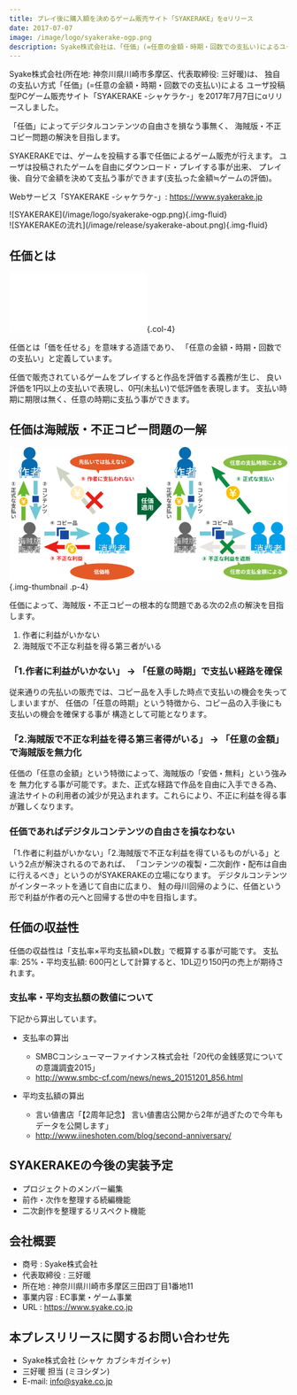 ```yaml
---
title: プレイ後に購入額を決めるゲーム販売サイト「SYAKERAKE」をαリリース
date: 2017-07-07
image: /image/logo/syakerake-ogp.png
description: Syake株式会社は、「任価」(=任意の金額・時期・回数での支払い)によるユーザ投稿型PCゲーム販売サイト「SYAKERAKE -シャケラケ-」を2017年7月7日にαリリースしました。
---
```


Syake株式会社(所在地: 神奈川県川崎市多摩区、代表取締役: 三好暖)は、
独自の支払い方式「任価」(=任意の金額・時期・回数での支払い)による
ユーザ投稿型PCゲーム販売サイト「SYAKERAKE -シャケラケ-」を2017年7月7日にαリリースしました。

「任価」によってデジタルコンテンツの自由さを損なう事無く、
海賊版・不正コピー問題の解決を目指します。

SYAKERAKEでは、ゲームを投稿する事で任価によるゲーム販売が行えます。
ユーザは投稿されたゲームを自由にダウンロード・プレイする事が出来、
プレイ後、自分で金額を決めて支払う事ができます(支払った金額≒ゲームの評価)。

Webサービス「SYAKERAKE -シャケラケ-」: <https://www.syakerake.jp>

<!--more-->

<div class="row">
<div class="col-md-6">
![SYAKERAKE](/image/logo/syakerake-ogp.png){.img-fluid}
</div>
<div class="col-md-6">
![SYAKERAKEの流れ](/image/release/syakerake-about.png){.img-fluid}
</div>
</div>

## 任価とは

![SYAKERAKE](/image/logo/ninka-white.svg){.col-4}

任価とは「価を任せる」を意味する造語であり、
「任意の金額・時期・回数での支払い」と定義しています。

任価で販売されているゲームをプレイすると作品を評価する義務が生じ、
良い評価を1円以上の支払いで表現し、0円(未払い)で低評価を表現します。
支払い時期に期限は無く、任意の時期に支払う事ができます。

## 任価は海賊版・不正コピー問題の一解
![海賊版・不正コピー問題](/image/release/ninka-bootleg.svg){.img-thumbnail .p-4}

任価によって、海賊版・不正コピーの根本的な問題である次の2点の解決を目指します。

1. 作者に利益がいかない
1. 海賊版で不正な利益を得る第三者がいる

### 「1.作者に利益がいかない」 → 「任意の時期」で支払い経路を確保
従来通りの先払いの販売では、コピー品を入手した時点で支払いの機会を失ってしまいますが、
任価の「任意の時期」という特徴から、コピー品の入手後にも支払いの機会を確保する事が
構造として可能となります。

### 「2.海賊版で不正な利益を得る第三者得がいる」 → 「任意の金額」で海賊版を無力化
任価の「任意の金額」という特徴によって、海賊版の「安価・無料」という強みを
無力化する事が可能です。また、正式な経路で作品を自由に入手できる為、
違法サイトの利用者の減少が見込まれます。これらにより、不正に利益を得る事が難しくなります。

### 任価であればデジタルコンテンツの自由さを損なわない
「1.作者に利益がいかない」「2.海賊版で不正な利益を得ているものがいる」という2点が解決されるのであれば、
「コンテンツの複製・二次創作・配布は自由に行えるべき」というのがSYAKERAKEの立場になります。
デジタルコンテンツがインターネットを通じて自由に広まり、
鮭の母川回帰のように、任価という形で利益が作者の元へと回帰する世の中を目指します。

## 任価の収益性
任価の収益性は「支払率×平均支払額×DL数」で概算する事が可能です。
支払率: 25%・平均支払額: 600円として計算すると、1DL辺り150円の売上が期待されます。

### 支払率・平均支払額の数値について
下記から算出しています。

- 支払率の算出
    - SMBCコンシューマーファイナンス株式会社「20代の金銭感覚についての意識調査2015」
    - <http://www.smbc-cf.com/news/news_20151201_856.html>

- 平均支払額の算出
    - 言い値書店「【2周年記念】 言い値書店公開から2年が過ぎたので今年もデータを公開します」
    - <http://www.iineshoten.com/blog/second-anniversary/>

## SYAKERAKEの今後の実装予定
- プロジェクトのメンバー編集
- 前作・次作を整理する続編機能
- 二次創作を整理するリスペクト機能

## 会社概要

- 商号        : Syake株式会社
- 代表取締役  : 三好暖
- 所在地      : 神奈川県川崎市多摩区三田四丁目1番地11
- 事業内容    : EC事業・ゲーム事業
- URL         : <https://www.syake.co.jp>

## 本プレスリリースに関するお問い合わせ先

- Syake株式会社 (シャケ カブシキガイシャ)
- 三好暖 担当 (ミヨシダン)
- E-mail: info@syake.co.jp
